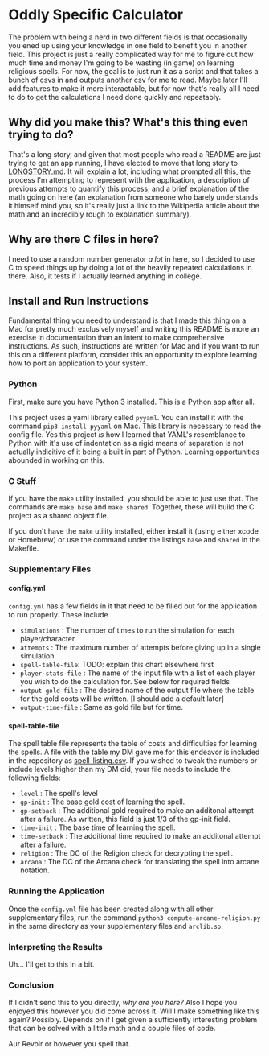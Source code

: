 # Oddly Specific Calculator

The problem with being a nerd in two different fields is that occasionally you ened up using your knowledge in one field to benefit you in another field. This project is just a really complicated way for me to figure out how much time and money I'm going to be wasting (in game) on learning religious spells. For now, the goal is to just run it as a script and that takes a bunch of csvs in and outputs another csv for me to read. Maybe later I'll add features to make it more interactable, but for now that's really all I need to do to get the calculations I need done quickly and repeatably.

## Why did you make this? What's this thing even trying to do?

That's a long story, and given that most people who read a README are just trying to get an app running, I have elected to move that long story to [LONGSTORY.md](LONGSTORY.md). It will explain a lot, including what prompted all this, the process I'm attempting to represent with the application, a description of previous attempts to quantify this process, and a brief explanation of the math going on here (an explanation from someone who barely understands it himself mind you, so it's really just a link to the Wikipedia article about the math and an incredibly rough to explanation summary).

## Why are there C files in here?

I need to use a random number generator *a lot* in here, so I decided to use C to speed things up by doing a lot of the heavily repeated calculations in there. Also, it tests if I actually learned anything in college.

## Install and Run Instructions

Fundamental thing you need to understand is that I made this thing on a Mac for pretty much exclusively myself and writing this README is more an exercise in documentation than an intent to make comprehensive instructions. As such, instructions are written for Mac and if you want to run this on a different platform, consider this an opportunity to explore learning how to port an application to your system.

### Python

First, make sure you have Python 3 installed. This is a Python app after all.

This project uses a yaml library called `pyyaml`. You can install it with the command `pip3 install pyyaml` on Mac. This library is necessary to read the config file. Yes this project *is* how I learned that YAML's resemblance to Python with it's use of indentation as a rigid means of separation is not actually indicitive of it being a built in part of Python. Learning opportunities abounded in working on this.

### C Stuff

If you have the `make` utility installed, you should be able to just use that. The commands are `make base` and `make shared`. Together, these will build the C project as a shared object file.

If you don't have the `make` utility installed, either install it (using either xcode or Homebrew) or use the command under the listings `base` and `shared` in the Makefile.

### Supplementary Files

#### config.yml

`config.yml` has a few fields in it that need to be filled out for the application to run properly. These include

- `simulations` : The number of times to run the simulation for each player/character
- `attempts` : The maximum number of attempts before giving up in a single simulation
- `spell-table-file`: TODO: explain this chart elsewhere first
- `player-stats-file` : The name of the input file with a list of each player you wish to do the calculation for. See below for required fields
- `output-gold-file` : The desired name of the output file where the table for the gold costs will be written. [I should add a default later]
- `output-time-file` : Same as gold file but for time.

#### spell-table-file

The spell table file represents the table of costs and difficulties for learning the spells. A file with the table my DM gave me for this endeavor is included in the repository as [spell-listing.csv](spell-listing.csv). If you wished to tweak the numbers or include levels higher than my DM did, your file needs to include the following fields:

- `level` : The spell's level
- `gp-init` : The base gold cost of learning the spell.
- `gp-setback` : The additional gold required to make an additonal attempt after a failure. As written, this field is just 1/3 of the gp-init field.
- `time-init` : The base time of learning the spell.
- `time-setback` : The additional time required to make an additonal attempt after a failure.
- `religion` : The DC of the Religion check for decrypting the spell.
- `arcana` : The DC of the Arcana check for translating the spell into arcane notation.

### Running the Application

Once the `config.yml` file has been created along with all other supplementary files, run the command `python3 compute-arcane-religion.py` in the same directory as your supplementary files and `arclib.so`.

### Interpreting the Results

Uh... I'll get to this in a bit.

### Conclusion

If I didn't send this to you directly, *why are you here?* Also I hope you enjoyed this however you did come across it. Will I make something like this again? Possibly. Depends on if I get given a sufficiently interesting problem that can be solved with a little math and a couple files of code.

Aur Revoir or however you spell that.
